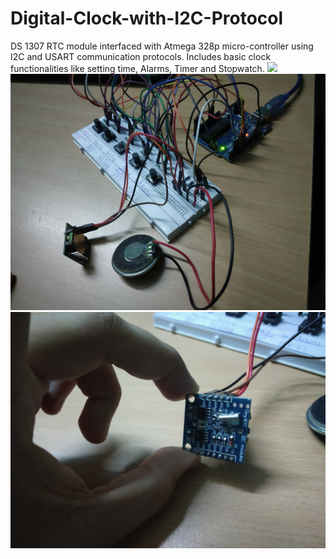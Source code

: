 # Digital-Clock-with-I2C-Protocol
DS 1307 RTC module interfaced with  Atmega 328p micro-controller using I2C and USART communication protocols. Includes basic clock functionalities like setting time, Alarms, Timer and Stopwatch. 
![](Working%20video%20and%20setup%20images/Images/Breadboard%20setup%20(1).jpg)
![](Working%20video%20and%20setup%20images/Images/Breadboard%20setup%20(2).jpg)
![](Working%20video%20and%20setup%20images/Images/DS1307%20RTC%20module%20used.jpg)
